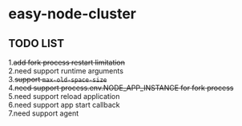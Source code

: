 # easy-node-cluster

## TODO LIST

1.~~add fork process restart limitation~~  
2.need support runtime arguments  
3.~~support `max-old-space-size`~~  
4.~~need support process.env.NODE_APP_INSTANCE for fork process~~  
5.need support reload application  
6.need support app start callback  
7.need support agent
